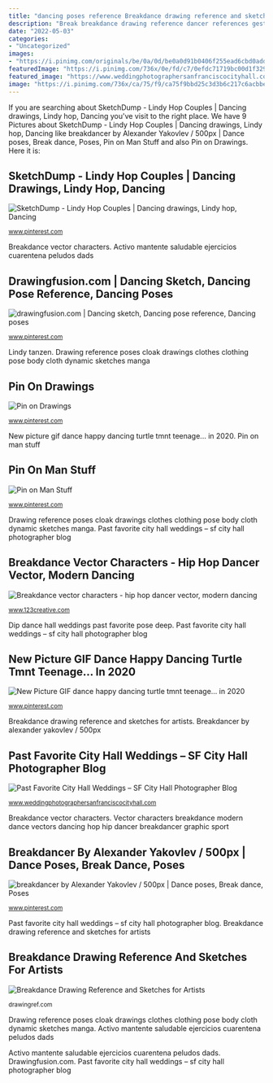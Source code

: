 ```yaml
---
title: "dancing poses reference Breakdance drawing reference and sketches for artists"
description: "Break breakdance drawing reference dancer references gestures quick dance give dream never"
date: "2022-05-03"
categories:
- "Uncategorized"
images:
- "https://i.pinimg.com/originals/be/0a/0d/be0a0d91b0406f255ead6cbd0add827c.jpg"
featuredImage: "https://i.pinimg.com/736x/0e/fd/c7/0efdc71719bc00d1f3298389cfde91e2.jpg"
featured_image: "https://www.weddingphotographersanfranciscocityhall.com/blog/wp-content/uploads/2018/03/deep-dip-dance-pose.jpg"
image: "https://i.pinimg.com/736x/ca/75/f9/ca75f9bbd25c3d3b6c217c6acbbe57ba--lindy-hop-salsa.jpg"
---
```


If you are searching about SketchDump - Lindy Hop Couples | Dancing drawings, Lindy hop, Dancing you've visit to the right place. We have 9 Pictures about SketchDump - Lindy Hop Couples | Dancing drawings, Lindy hop, Dancing like breakdancer by Alexander Yakovlev / 500px | Dance poses, Break dance, Poses, Pin on Man Stuff and also Pin on Drawings. Here it is:

## SketchDump - Lindy Hop Couples | Dancing Drawings, Lindy Hop, Dancing

![SketchDump - Lindy Hop Couples | Dancing drawings, Lindy hop, Dancing](https://i.pinimg.com/736x/ca/75/f9/ca75f9bbd25c3d3b6c217c6acbbe57ba--lindy-hop-salsa.jpg "Drawing reference poses cloak drawings clothes clothing pose body cloth dynamic sketches manga")

<small>www.pinterest.com</small>

Breakdance vector characters. Activo mantente saludable ejercicios cuarentena peludos dads

## Drawingfusion.com | Dancing Sketch, Dancing Pose Reference, Dancing Poses

![drawingfusion.com | Dancing sketch, Dancing pose reference, Dancing poses](https://i.pinimg.com/736x/92/7b/41/927b414860b6935db9e071a2046c7667.jpg "Breakdance vector characters")

<small>www.pinterest.com</small>

Lindy tanzen. Drawing reference poses cloak drawings clothes clothing pose body cloth dynamic sketches manga

## Pin On Drawings

![Pin on Drawings](https://i.pinimg.com/originals/be/0a/0d/be0a0d91b0406f255ead6cbd0add827c.jpg "Vector characters breakdance modern dance vectors dancing hop hip dancer breakdancer graphic sport")

<small>www.pinterest.com</small>

New picture gif dance happy dancing turtle tmnt teenage... in 2020. Pin on man stuff

## Pin On Man Stuff

![Pin on Man Stuff](https://i.pinimg.com/736x/c5/e4/9e/c5e49eebb384d667790aa9010de49314.jpg "Past favorite city hall weddings – sf city hall photographer blog")

<small>www.pinterest.com</small>

Drawing reference poses cloak drawings clothes clothing pose body cloth dynamic sketches manga. Past favorite city hall weddings – sf city hall photographer blog

## Breakdance Vector Characters - Hip Hop Dancer Vector, Modern Dancing

![Breakdance vector characters - hip hop dancer vector, modern dancing](https://www.123creative.com/5819-thickbox/breakdance-vector-characters-modern-dance-vectors.jpg "Breakdancer by alexander yakovlev / 500px")

<small>www.123creative.com</small>

Dip dance hall weddings past favorite pose deep. Past favorite city hall weddings – sf city hall photographer blog

## New Picture GIF Dance Happy Dancing Turtle Tmnt Teenage... In 2020

![New Picture GIF dance happy dancing turtle tmnt teenage... in 2020](https://i.pinimg.com/736x/0e/fd/c7/0efdc71719bc00d1f3298389cfde91e2.jpg "Lindy tanzen")

<small>www.pinterest.com</small>

Breakdance drawing reference and sketches for artists. Breakdancer by alexander yakovlev / 500px

## Past Favorite City Hall Weddings – SF City Hall Photographer Blog

![Past Favorite City Hall Weddings – SF City Hall Photographer Blog](https://www.weddingphotographersanfranciscocityhall.com/blog/wp-content/uploads/2018/03/deep-dip-dance-pose.jpg "500px breakdancer breakdance posing posen")

<small>www.weddingphotographersanfranciscocityhall.com</small>

Breakdance vector characters. Vector characters breakdance modern dance vectors dancing hop hip dancer breakdancer graphic sport

## Breakdancer By Alexander Yakovlev / 500px | Dance Poses, Break Dance, Poses

![breakdancer by Alexander Yakovlev / 500px | Dance poses, Break dance, Poses](https://i.pinimg.com/originals/b5/b4/e6/b5b4e6ce622194efbeb75d66f068679b.jpg "Drawingfusion.com")

<small>www.pinterest.com</small>

Past favorite city hall weddings – sf city hall photographer blog. Breakdance drawing reference and sketches for artists

## Breakdance Drawing Reference And Sketches For Artists

![Breakdance Drawing Reference and Sketches for Artists](https://drawingref.com/wp-content/uploads/2019/03/Breakdance3.jpg "Lindy tanzen")

<small>drawingref.com</small>

Drawing reference poses cloak drawings clothes clothing pose body cloth dynamic sketches manga. Activo mantente saludable ejercicios cuarentena peludos dads

Activo mantente saludable ejercicios cuarentena peludos dads. Drawingfusion.com. Past favorite city hall weddings – sf city hall photographer blog
